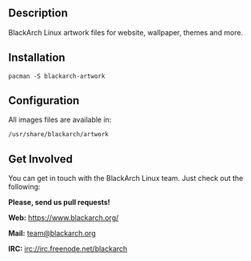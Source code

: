 ## Description

BlackArch Linux artwork files for website, wallpaper, themes and more.

## Installation

`pacman -S blackarch-artwork`

## Configuration

All images files are available in:

`/usr/share/blackarch/artwork`

## Get Involved

You can get in touch with the BlackArch Linux team. Just check out the following:

**Please, send us pull requests!**

**Web:** https://www.blackarch.org/

**Mail:** team@blackarch.org

**IRC:** [irc://irc.freenode.net/blackarch](irc://irc.freenode.net/blackarch)
